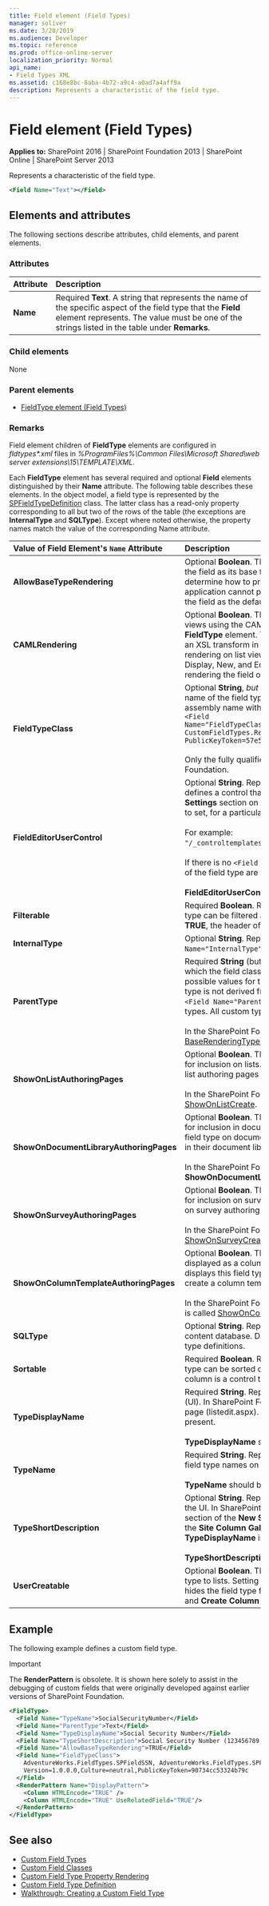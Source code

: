 ```yaml
---
title: Field element (Field Types)
manager: soliver
ms.date: 3/20/2019
ms.audience: Developer
ms.topic: reference
ms.prod: office-online-server
localization_priority: Normal
api_name:
- Field Types XML
ms.assetid: c168e8bc-8aba-4b72-a9c4-a0ad7a4aff9a
description: Represents a characteristic of the field type.
---
```


# Field element (Field Types)

**Applies to:** SharePoint 2016 | SharePoint Foundation 2013 | SharePoint Online | SharePoint Server 2013
  
Represents a characteristic of the field type.
  
```xml
<Field Name="Text"></Field>
```

## Elements and attributes

The following sections describe attributes, child elements, and parent elements.

### Attributes

| Attribute | Description |
| :-------- | :---------- |
| **Name**  | Required **Text**. A string that represents the name of the specific aspect of the field type that the **Field** element represents. The value must be one of the strings listed in the table under **Remarks**. |

### Child elements

None

### Parent elements

- [FieldType element (Field Types)](fieldtype-element-field-types.md)

### Remarks

Field element children of **FieldType** elements are configured in _fldtypes\*.xml_ files in _%ProgramFiles%\Common Files\Microsoft Shared\web server extensions\15\TEMPLATE\XML_.
  
Each **FieldType** element has several required and optional **Field** elements distinguished by their **Name** attribute. The following table describes these elements. In the object model, a field type is represented by the [SPFieldTypeDefinition](https://msdn.microsoft.com/library/Microsoft.SharePoint.SPFieldTypeDefinition.aspx) class. The latter class has a read-only property corresponding to all but two of the rows of the table (the exceptions are **InternalType** and **SQLType**). Except where noted otherwise, the property names match the value of the corresponding Name attribute.

| Value of Field Element's `Name` Attribute | Description |
| :---------------------------------------- | :---------- |
| **AllowBaseTypeRendering** |Optional **Boolean**. The default is **FALSE**. Specifies whether a client application renders the field as its base type (also called the **ParentType**), if the client application cannot determine how to properly render the custom field type. If set to **TRUE**, and the client application cannot properly render the custom field type, the client application renders the field as the default SharePoint Foundation parent field type from which it inherits.|
| **CAMLRendering** | Optional **Boolean**. The default is **FALSE**. Specifies whether the field is rendered on list views using the CAML markup in a **RenderPattern** element elsewhere within the parent **FieldType** element. The default **FALSE** means that the field is rendered on list views by an XSL transform in a fldtypes\*.xsl file, which is the standard system for field rendering on list views. (However, this element has no effect on field rendering on Display, New, and Edit forms. A **RenderPattern** would still be the standard way of rendering the field on a Display form.)|
| **FieldTypeClass** | Optional **String**, *but required for all your custom field types*. Represents the strong name of the field type class library. **FieldTypeClass** includes the class name and assembly name with **Version**, **Culture**, and **PublicKeyToken**; for example:<br/>`<Field Name="FieldTypeClass">CustomFieldTypes.RegularExpression.RegularExpressionField, CustomFieldTypes.RegularExpression, Version=1.0.0.0, Culture=neutral, PublicKeyToken=57e55365ec0ce80a</Field>`<br/><br/>Only the fully qualified class name is included for field types built into SharePoint Foundation.|
| **FieldEditorUserControl** | Optional **String**. Represents the relative path to a *field_type* FieldEditor.ascx file that defines a control that appears in SharePoint Foundation in the **Additional Column Settings** section on the **New Site Column** page. The control enables column creators to set, for a particular column, the variable properties of the field type.<br/><br/>For example:<br/>`"/_controltemplates/RegularExpressionFieldEditor.ascx"`.<br/><br/>If there is no `<Field Name="FieldEditorUserControl">` element, the special properties of the field type are rendered by the [PropertySchema element (Field Types)](propertyschema-element-field-types.md) element.<br/><br/>**FieldEditorUserControl** should be a fixed, nonlocalizable string.|
| **Filterable** | Required **Boolean**. Represents whether a list with a column that is based on this field type can be filtered according to the value of the column that uses this type. If set to **TRUE**, the header of the column is a control that users can use to filter the list.|
| **InternalType** | Optional **String**. Represents an internal base type. Do not use a `<Field Name="InternalType">` element in your custom field type definitions.|
| **ParentType** | Required **String** (but can be an empty string). Represents the name of the type from which the field class is derived. The possible values are exactly the same as the possible values for the **Type** attribute of the [Field element (List)](field-element-list.md) element. If the field type is not derived from another type, the value is an empty string:<br/>`<Field Name="ParentType"> </Field>`. It must never be empty in your custom field types. All custom types inherit from another type.<br/><br/>In the SharePoint Foundation object model, **ParentType** is called [BaseRenderingTypeName](https://msdn.microsoft.com/library/Microsoft.SharePoint.SPFieldTypeDefinition.BaseRenderingTypeName.aspx).|
| **ShowOnListAuthoringPages** | Optional **Boolean**. The default is **TRUE**. Represents whether this field type is displayed for inclusion on lists. If set to **TRUE**, SharePoint Foundation displays this field type on list authoring pages so that users can include the field type on their lists.<br/><br/>In the SharePoint Foundation object model, **ShowOnListAuthoringPages** is called [ShowOnListCreate](https://msdn.microsoft.com/library/Microsoft.SharePoint.SPFieldTypeDefinition.ShowOnListCreate.aspx).|
| **ShowOnDocumentLibraryAuthoringPages** | Optional **Boolean**. The default is **TRUE**. Represents whether this field type is displayed for inclusion in document libraries. If set to **TRUE**, SharePoint Foundation displays this field type on document library authoring pages so that users can include the field type in their document libraries.<br/><br/>In the SharePoint Foundation object model, **ShowOnDocumentLibraryAuthoringPages** is called [ShowOnDocumentLibraryCreate](https://msdn.microsoft.com/library/Microsoft.SharePoint.SPFieldTypeDefinition.ShowOnDocumentLibraryCreate.aspx).|
| **ShowOnSurveyAuthoringPages** |Optional **Boolean**. The default is **TRUE**. Represents whether this field type is displayed for inclusion on surveys. If set to **TRUE**, SharePoint Foundation displays this field type on survey authoring pages so that users can include the field type in their surveys.<br/><br/>In the SharePoint Foundation object model, **ShowOnSurveyAuthoringPages** is called [ShowOnSurveyCreate](https://msdn.microsoft.com/library/Microsoft.SharePoint.SPFieldTypeDefinition.ShowOnSurveyCreate.aspx).|
| **ShowOnColumnTemplateAuthoringPages** | Optional **Boolean**. The default is **TRUE**. Represents whether this field type should be displayed as a column template field type. If set to **TRUE**, SharePoint Foundation displays this field type on column template authoring pages so that users can select to create a column template of this field type.<br/><br/>In the SharePoint Foundation object model, **ShowOnColumnTemplateAuthoringPages** is called [ShowOnColumnTemplateCreate](https://msdn.microsoft.com/library/Microsoft.SharePoint.SPFieldTypeDefinition.ShowOnColumnTemplateCreate.aspx).|
| **SQLType** | Optional **String**. Represents the SQL data type that is used to store the data in the content database. Do not use a `<Field Name="SQLType">` element in your custom field type definitions.  | 
| **Sortable** | Required **Boolean**. Represents whether a list with a column that is based on this field type can be sorted on the column that uses this type. If set to **TRUE**, the header of the column is a control that users can use to sort the list.|
| **TypeDisplayName** | Required **String**. Represents the display name of the field type in the user interface (UI). In SharePoint Foundation, it appears in the **Type** column on the **Customize** [list] page (listedit.aspx). It is also used in place of **TypeShortDescription** if the latter is not present.<br/><br/>**TypeDisplayName** should be a localizable string.|
| **TypeName** | Required **String**. Represents the name of the field type. This must be unique among all field type names on the SharePoint server farm.<br/><br/>**TypeName** should be a fixed, nonlocalizable string.|
| **TypeShortDescription** | Optional **String**. Represents the short description of the field type that is displayed in the UI. In SharePoint Foundation, it appears with a radio button in the **Name and Type** section of the **New Site Column** and **Create Column** pages and in the **Type** column of the **Site Column Gallery**. If there is no `<Field Name="TypeShortDescription">` element, **TypeDisplayName** is used.<br/><br/>**TypeShortDescription** should be a localizable string.|
| **UserCreatable** | Optional **Boolean**. The default is **TRUE**, which enables users to add fields of this field type to lists. Setting the value to **FALSE** allows use of the field type in list schemas, but hides the field type from users on the **Name and Type** section of the **New Site Column** and **Create Column** pages.|

## Example

The following example defines a custom field type.
  
> [!IMPORTANT]
> The **RenderPattern** is obsolete. It is shown here solely to assist in the debugging of custom fields that were originally developed against earlier versions of SharePoint Foundation. 
  
```xml
<FieldType>
  <Field Name="TypeName">SocialSecurityNumber</Field>
  <Field Name="ParentType">Text</Field>
  <Field Name="TypeDisplayName">Social Security Number</Field>
  <Field Name="TypeShortDescription">Social Security Number (123456789, 123-45-6789)</Field>
  <Field Name="AllowBaseTypeRendering">TRUE</Field>
  <Field Name="FieldTypeClass">
    AdventureWorks.FieldTypes.SPFieldSSN, AdventureWorks.FieldTypes.SPFieldSSN,
    Version=1.0.0.0,Culture=neutral,PublicKeyToken=90734cc53324b79c
  </Field>
  <RenderPattern Name="DisplayPattern">
    <Column HTMLEncode="TRUE" /> 
    <Column HTMLEncode="TRUE" UseRelatedField="TRUE"/>
  </RenderPattern>
</FieldType>
```

## See also

- [Custom Field Types](https://msdn.microsoft.com/library/1345b345-226d-443a-918f-af123a3c7b13%28Office.15%29.aspx)  
- [Custom Field Classes](https://msdn.microsoft.com/library/436a9d9b-7a6f-4e8f-86e8-f42ded85c069%28Office.15%29.aspx)  
- [Custom Field Type Property Rendering](https://msdn.microsoft.com/library/a959ad5b-6f3a-462c-80b9-e2d00bb0d62a%28Office.15%29.aspx)  
- [Custom Field Type Definition](https://msdn.microsoft.com/library/b3315997-671f-4c29-9518-48cc4592f205%28Office.15%29.aspx)  
- [Walkthrough: Creating a Custom Field Type](https://msdn.microsoft.com/library/089a1b8a-cafc-4050-b445-16650602fe4f%28Office.15%29.aspx)
